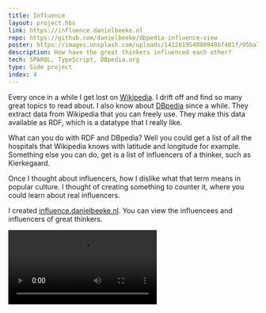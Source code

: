 ```yaml
---
title: Influence
layout: project.hbs
link: https://influence.danielbeeke.nl
repo: https://github.com/danielbeeke/dbpedia-influence-view
poster: https://images.unsplash.com/uploads/1412619540809486f481f/95ba7209
description: How have the great thinkers influenced each other?
tech: SPARQL, TypeScript, DBpedia.org
type: Side project
index: 4
---
```


Every once in a while I get lost on [Wikipedia](https://www.wikipedia.org/). I drift off and find so many great topics to read about. I also know about [DBpedia](https://www.dbpedia.org/) since a while. They extract data from Wikipedia that you can freely use. They make this data available as RDF, which is a datatype that I really like.

What can you do with RDF and DBpedia? Well you could get a list of all the hospitals that Wikipedia knows with latitude and longitude for example. Something else you can do, get is a list of influencers of a thinker, such as Kierkegaard. 

Once I thought about influencers, how I dislike what that term means in popular culture. I thought of creating something to counter it, where you could learn about real influencers.

I created [influence.danielbeeke.nl]( https://influence.danielbeeke.nl). You can view the influencees and influencers of great thinkers.

<video src="/assets/influence.webm" autoplay controls></video>
